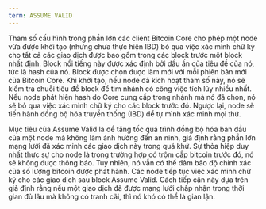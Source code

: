 ```yaml
---
term: ASSUME VALID
---
```


Tham số cấu hình trong phần lớn các client Bitcoin Core cho phép một node vừa được khởi tạo (nhưng chưa thực hiện IBD) bỏ qua việc xác minh chữ ký cho tất cả các giao dịch được bao gồm trong các block trước một block nhất định. Block nổi tiếng này được xác định bởi dấu ấn của tiêu đề của nó, tức là hash của nó. Block được chọn được làm mới với mỗi phiên bản mới của Bitcoin Core. Khi khởi tạo, nếu node đã kích hoạt tham số này, nó sẽ kiểm tra chuỗi tiêu đề block để tìm nhánh có công việc tích lũy nhiều nhất. Nếu node phát hiện hash do Core cung cấp trong nhánh mà nó đã chọn, nó sẽ bỏ qua việc xác minh chữ ký cho các block trước đó. Ngược lại, node sẽ tiến hành đồng bộ hóa truyền thống (IBD) để tự mình xác minh mọi thứ.

Mục tiêu của Assume Valid là để tăng tốc quá trình đồng bộ hóa ban đầu của một node mà không làm ảnh hưởng đến an ninh, giả định rằng phần lớn mạng lưới đã xác minh các giao dịch này trong quá khứ. Sự thỏa hiệp duy nhất thực sự cho node là trong trường hợp có trộm cắp bitcoin trước đó, nó sẽ không được thông báo. Tuy nhiên, nó vẫn có thể đảm bảo độ chính xác của số lượng bitcoin được phát hành. Các node tiếp tục việc xác minh chữ ký cho các giao dịch sau block Assume Valid. Cách tiếp cận này dựa trên giả định rằng nếu một giao dịch đã được mạng lưới chấp nhận trong thời gian đủ lâu mà không có tranh cãi, thì nó khó có thể là gian lận.